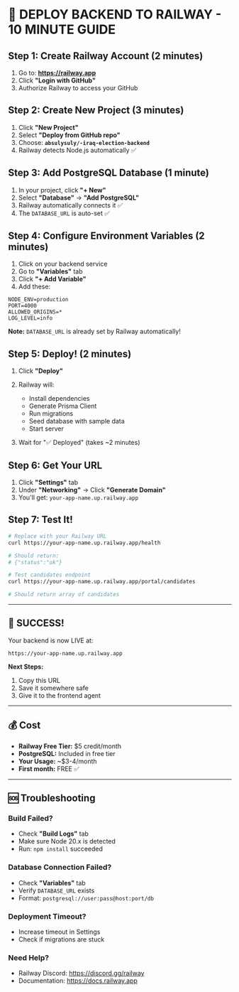 # 🚀 DEPLOY BACKEND TO RAILWAY - 10 MINUTE GUIDE

## Step 1: Create Railway Account (2 minutes)

1. Go to: **https://railway.app**
2. Click **"Login with GitHub"**
3. Authorize Railway to access your GitHub

## Step 2: Create New Project (3 minutes)

1. Click **"New Project"**
2. Select **"Deploy from GitHub repo"**
3. Choose: **`absulysuly/-iraq-election-backend`**
4. Railway detects Node.js automatically ✅

## Step 3: Add PostgreSQL Database (1 minute)

1. In your project, click **"+ New"**
2. Select **"Database"** → **"Add PostgreSQL"**
3. Railway automatically connects it ✅
4. The `DATABASE_URL` is auto-set ✅

## Step 4: Configure Environment Variables (2 minutes)

1. Click on your backend service
2. Go to **"Variables"** tab
3. Click **"+ Add Variable"**
4. Add these:

```
NODE_ENV=production
PORT=4000
ALLOWED_ORIGINS=*
LOG_LEVEL=info
```

**Note:** `DATABASE_URL` is already set by Railway automatically!

## Step 5: Deploy! (2 minutes)

1. Click **"Deploy"**
2. Railway will:
   - Install dependencies
   - Generate Prisma Client
   - Run migrations
   - Seed database with sample data
   - Start server

3. Wait for "✅ Deployed" (takes ~2 minutes)

## Step 6: Get Your URL

1. Click **"Settings"** tab
2. Under **"Networking"** → Click **"Generate Domain"**
3. You'll get: `your-app-name.up.railway.app`

## Step 7: Test It!

```bash
# Replace with your Railway URL
curl https://your-app-name.up.railway.app/health

# Should return:
# {"status":"ok"}
```

```bash
# Test candidates endpoint
curl https://your-app-name.up.railway.app/portal/candidates

# Should return array of candidates
```

---

## 🎉 SUCCESS!

Your backend is now LIVE at:
```
https://your-app-name.up.railway.app
```

**Next Steps:**
1. Copy this URL
2. Save it somewhere safe
3. Give it to the frontend agent

---

## 💰 Cost

- **Railway Free Tier:** $5 credit/month
- **PostgreSQL:** Included in free tier
- **Your Usage:** ~$3-4/month
- **First month:** FREE ✅

---

## 🆘 Troubleshooting

### Build Failed?
- Check **"Build Logs"** tab
- Make sure Node 20.x is detected
- Run: `npm install` succeeded

### Database Connection Failed?
- Check **"Variables"** tab
- Verify `DATABASE_URL` exists
- Format: `postgresql://user:pass@host:port/db`

### Deployment Timeout?
- Increase timeout in Settings
- Check if migrations are stuck

### Need Help?
- Railway Discord: https://discord.gg/railway
- Documentation: https://docs.railway.app
